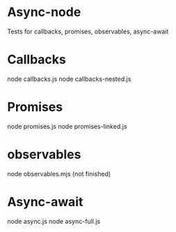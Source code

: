 # Async-node
Tests for callbacks, promises, observables, async-await

# Callbacks
node callbacks.js
node callbacks-nested.js

# Promises
node promises.js
node promises-linked.js

# observables
node observables.mjs (not finished)


# Async-await
node async.js
node async-full.js


